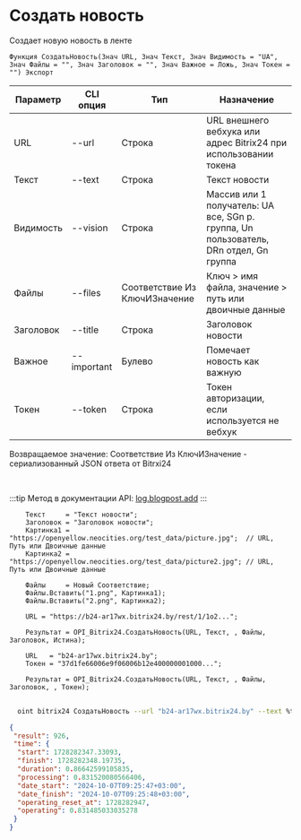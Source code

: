 ﻿---
sidebar_position: 1
---

# Создать новость
 Создает новую новость в ленте



`Функция СоздатьНовость(Знач URL, Знач Текст, Знач Видимость = "UA", Знач Файлы = "", Знач Заголовок = "", Знач Важное = Ложь, Знач Токен = "") Экспорт`

  | Параметр | CLI опция | Тип | Назначение |
  |-|-|-|-|
  | URL | --url | Строка | URL внешнего вебхука или адрес Bitrix24 при использовании токена |
  | Текст | --text | Строка | Текст новости |
  | Видимость | --vision | Строка | Массив или 1 получатель: UA все, SGn р. группа, Un пользователь, DRn отдел, Gn группа |
  | Файлы | --files | Соответствие Из КлючИЗначение | Ключ > имя файла, значение > путь или двоичные данные |
  | Заголовок | --title | Строка | Заголовок новости |
  | Важное | --important | Булево | Помечает новость как важную |
  | Токен | --token | Строка | Токен авторизации, если используется не вебхук |

  
  Возвращаемое значение:   Соответствие Из КлючИЗначение - сериализованный JSON ответа от Bitrxi24

<br/>

:::tip
Метод в документации API: [log.blogpost.add](https://dev.1c-bitrix.ru/rest_help/log/log_blogpost_add.php)
:::
<br/>


```bsl title="Пример кода"
    Текст     = "Текст новости";
    Заголовок = "Заголовок новости";
    Картинка1 = "https://openyellow.neocities.org/test_data/picture.jpg";  // URL, Путь или Двоичные данные
    Картинка2 = "https://openyellow.neocities.org/test_data/picture2.jpg"; // URL, Путь или Двоичные данные

    Файлы     = Новый Соответствие;
    Файлы.Вставить("1.png", Картинка1);
    Файлы.Вставить("2.png", Картинка2);

    URL = "https://b24-ar17wx.bitrix24.by/rest/1/1o2...";

    Результат = OPI_Bitrix24.СоздатьНовость(URL, Текст, , Файлы, Заголовок, Истина);

    URL   = "b24-ar17wx.bitrix24.by";
    Токен = "37d1fe66006e9f06006b12e400000001000...";

    Результат = OPI_Bitrix24.СоздатьНовость(URL, Текст, , Файлы, Заголовок, , Токен);
```



```sh title="Пример команды CLI"
    
  oint bitrix24 СоздатьНовость --url "b24-ar17wx.bitrix24.by" --text %text% --vision %vision% --files %files% --title %title% --important %important% --token "b9df7366006e9f06006b12e400000001000..."

```

```json title="Результат"
{
 "result": 926,
 "time": {
  "start": 1728282347.33093,
  "finish": 1728282348.19735,
  "duration": 0.86642599105835,
  "processing": 0.831520080566406,
  "date_start": "2024-10-07T09:25:47+03:00",
  "date_finish": "2024-10-07T09:25:48+03:00",
  "operating_reset_at": 1728282947,
  "operating": 0.831485033035278
 }
}
```
